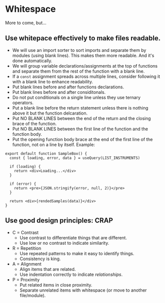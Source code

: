 # Whitespace

More to come, but...

## Use whitepace effectively to make files readable.

- We will use an import sorter to sort imports and separate them by modules (using blank lines). This makes them more
  readable. And it's done automatically.
- We will group variable declarations/assignments at the top of functions and separate them from the rest of the
  function with a blank line.
- If a `const` assignment spreads across multiple lines, consider following it with a blank line to enhance readability.
- Put blank lines before and after functions declarations.
- Put blank lines before and after considitonals.
- Do not put conditionals on a single line unless they use ternary operators.
- Put a blank line before the return statement unless there is nothing above it but the function delcaration.
- Put NO BLANK LINES between the end of the return and the closing brace of the function.
- Put NO BLANK LINES between the first line of the function and the function body.
- Put the opening function body brace at the end of the first line of the function, not on a line by itself. Example:

```tsx
export default function SampleBox() {
  const { loading, error, data } = useQuery(LIST_INSTRUMENTS)

  if (loading) {
    return <div>Loading...</div>
  }

  if (error) {
    return <pre>{JSON.stringify(error, null, 2)}</pre>
  }

  return <div>{rendedSamples(data)}</div>
}
```

## Use good design principles: **CRAP**

- C = Contrast
  - Use contrast to differentiate things that are different.
  - Use low or no contrast to indicate similarity.
- R = Repetition
  - Use repeated patterns to make it easy to identify things.
  - Consistency is king.
- A = Alignment
  - Align items that are related.
  - Use indentation correctly to indicate _relationships_.
- P = Proximity
  - Put related items in close proximity.
  - Separate unrelated items with whitespace (or move to another file/module).
